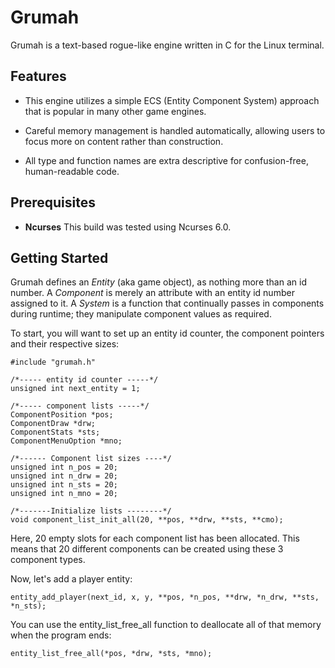 # Grumah

Grumah is a text\-based rogue\-like engine written in C
for the Linux terminal.
## Features

- This engine utilizes a simple ECS (Entity Component System) 
approach that is popular in many other game engines. 

- Careful memory management  is handled automatically, allowing 
users to focus more on content rather than construction. 

- All type and function names are extra descriptive for 
confusion\-free, human\-readable code. 


## Prerequisites

- **Ncurses** This build was tested using Ncurses 6.0. 

## Getting Started

Grumah defines an *Entity* (aka game object), as nothing more than
an id number.  A *Component* is merely an attribute with an
entity id number assigned to it.  A *System* is a function that 
continually passes in components during runtime; they manipulate 
component values as required.

To start, you will want to set up an entity id counter, the component 
pointers and their respective sizes:

```
#include "grumah.h"

/*----- entity id counter -----*/
unsigned int next_entity = 1;

/*----- component lists -----*/
ComponentPosition *pos;
ComponentDraw *drw;
ComponentStats *sts;
ComponentMenuOption *mno;

/*------ Component list sizes ----*/
unsigned int n_pos = 20;
unsigned int n_drw = 20;
unsigned int n_sts = 20;
unsigned int n_mno = 20;

/*-------Initialize lists --------*/
void component_list_init_all(20, **pos, **drw, **sts, **cmo);

```
Here, 20 empty slots for each component list has been allocated.  This means
that 20 different components can be created using these 3 component types.

Now,  let's add a player entity:
 
```
entity_add_player(next_id, x, y, **pos, *n_pos, **drw, *n_drw, **sts, *n_sts);

```

You can use the entity\_list\_free\_all function to deallocate all of that 
memory when the program ends:

```
entity_list_free_all(*pos, *drw, *sts, *mno);

```
